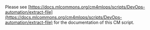 Please see [https://docs.mlcommons.org/cm4mlops/scripts/DevOps-automation/extract-file](https://docs.mlcommons.org/cm4mlops/scripts/DevOps-automation/extract-file) for the documentation of this CM script.
